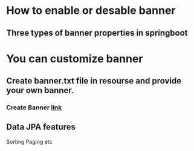 # How to enable or desable banner

## Three types of banner properties in springboot

# You can customize banner 
## Create banner.txt file in resourse and provide your own banner.
### Create Banner [link](https://patorjk.com/software/taag/#p=display&f=Graffiti&t=Type%20Something%20)

## Data JPA features
Sorting
Paging
etc
